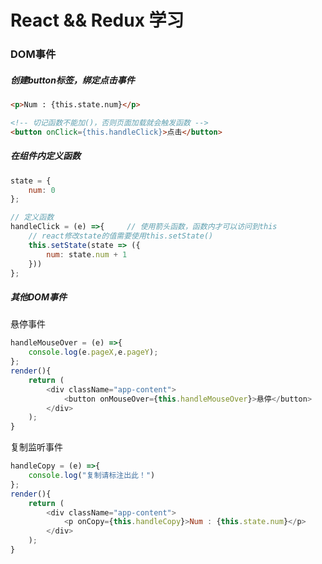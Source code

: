 # React && Redux 学习
### DOM事件
##### 创建button标签，绑定点击事件
```html
<p>Num : {this.state.num}</p>

<!-- 切记函数不能加()，否则页面加载就会触发函数 -->
<button onClick={this.handleClick}>点击</button>
```

##### 在组件内定义函数

```js
state = {
    num: 0
};

// 定义函数
handleClick = (e) =>{     // 使用箭头函数，函数内才可以访问到this
    // react修改state的值需要使用this.setState()
    this.setState(state => ({
        num: state.num + 1
    }))
};
```

##### 其他DOM事件
悬停事件
```js
handleMouseOver = (e) =>{
    console.log(e.pageX,e.pageY);
};
render(){
    return (
        <div className="app-content">
            <button onMouseOver={this.handleMouseOver}>悬停</button>
        </div>
    );
}
```
复制监听事件
```js
handleCopy = (e) =>{
    console.log("复制请标注出此！")
};
render(){
    return (
        <div className="app-content">
            <p onCopy={this.handleCopy}>Num : {this.state.num}</p>
        </div>
    );
}
```
